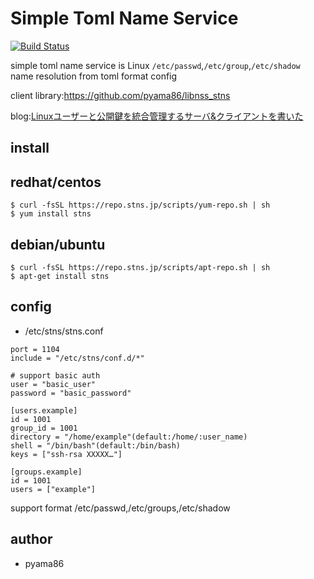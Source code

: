 # Simple Toml Name Service
[![Build Status](https://travis-ci.org/STNS/STNS.svg?branch=master)](https://travis-ci.org/STNS/STNS)

simple toml name service is Linux `/etc/passwd`,`/etc/group`,`/etc/shadow` name resolution from toml format config

client library:https://github.com/pyama86/libnss_stns

blog:[Linuxユーザーと公開鍵を統合管理するサーバ&クライアントを書いた](https://ten-snapon.com/archives/1228)

## install
## redhat/centos
```
$ curl -fsSL https://repo.stns.jp/scripts/yum-repo.sh | sh
$ yum install stns
```
## debian/ubuntu
```
$ curl -fsSL https://repo.stns.jp/scripts/apt-repo.sh | sh
$ apt-get install stns
```

## config
* /etc/stns/stns.conf
```
port = 1104
include = "/etc/stns/conf.d/*"

# support basic auth
user = "basic_user"
password = "basic_password"

[users.example]
id = 1001
group_id = 1001
directory = "/home/example"(default:/home/:user_name)
shell = "/bin/bash"(default:/bin/bash)
keys = ["ssh-rsa XXXXX…"]

[groups.example]
id = 1001
users = ["example"]
```
support format /etc/passwd,/etc/groups,/etc/shadow

## author
* pyama86
